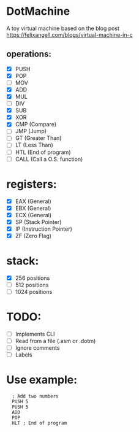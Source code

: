 # DotMachine
A toy virtual machine based on the blog post  https://felixangell.com/blogs/virtual-machine-in-c

## operations:
- [x] PUSH
- [x] POP
- [ ] MOV
- [x] ADD
- [x] MUL
- [ ] DIV
- [x] SUB
- [x] XOR 
- [x] CMP  (Compare)
- [ ] JMP  (Jump)
- [ ] GT   (Greater Than)
- [ ] LT   (Less Than)
- [ ] HTL  (End of program)
- [ ] CALL (Call a O.S. function)

# registers:
- [x] EAX (General)
- [X] EBX (General)
- [X] ECX (General)
- [X] SP  (Stack Pointer)
- [X] IP  (Instruction Pointer)
- [X] ZF  (Zero Flag)

# stack:
- [x] 256  positions
- [ ] 512  positions
- [ ] 1024 positions

# TODO:
- [ ] Implements CLI
- [ ] Read from a file (.asm or .dotm)
- [ ] Ignore comments
- [ ] Labels

# Use example:
```
  ; Add two numbers
  PUSH 5
  PUSH 5
  ADD
  POP
  HLT ; End of program
```
